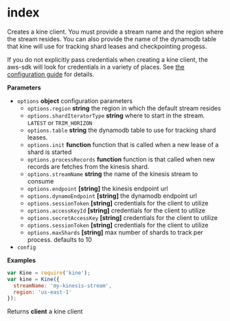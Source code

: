 # index

Creates a kine client. You must provide a stream name and the region where the
stream resides. You can also provide the name of the dynamodb table that kine will
use for tracking shard leases and checkpointing progess.

If you do not explicitly pass credentials when creating a kine client, the
aws-sdk will look for credentials in a variety of places. See [the configuration guide](http://docs.aws.amazon.com/AWSJavaScriptSDK/guide/node-configuring.html)
for details.

**Parameters**

-   `options` **object** configuration parameters
    -   `options.region` **string** the region in which the default stream resides
    -   `options.shardIteratorType` **string** where to start in the stream. `LATEST` or `TRIM_HORIZON`
    -   `options.table` **string** the dynamodb table to use for tracking shard leases.
    -   `options.init` **function** function that is called when a new lease of a shard is started
    -   `options.processRecords` **function** function is that called when new records are fetches from the kinesis shard.
    -   `options.streamName` **string** the name of the kinesis stream to consume
    -   `options.endpoint` **[string]** the kinesis endpoint url
    -   `options.dynamoEndpoint` **[string]** the dynamodb endpoint url
    -   `options.sessionToken` **[string]** credentials for the client to utilize
    -   `options.accessKeyId` **[string]** credentials for the client to utilize
    -   `options.secretAccessKey` **[string]** credentials for the client to utilize
    -   `options.sessionToken` **[string]** credentials for the client to utilize
    -   `options.maxShards` **[string]** max number of shards to track per process. defaults to 10
-   `config`  

**Examples**

```javascript
var Kine = require('kine');
var kine = Kine({
  streamName: 'my-kinesis-stream',
  region: 'us-east-1'
});
```

Returns **client** a kine client
